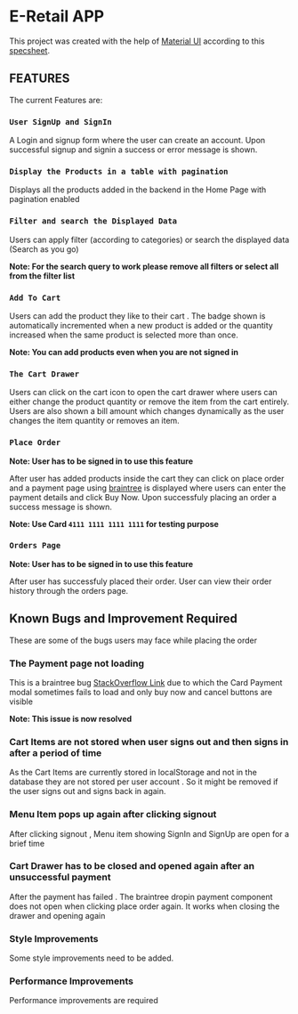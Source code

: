 # E-Retail APP

This project was created with the help of [Material UI](https://material-ui.com/) according to this [specsheet](https://drive.google.com/file/d/1X7hsRMtT424uoah7sySdf0ATaszcvYnp/view?usp=sharing).

## FEATURES

The current Features are:

### `User SignUp and SignIn`

A Login and signup form where the user can create an account. Upon successful signup and signin a success or error message is shown.

### `Display the Products in a table with pagination`

Displays all the products added in the backend in the Home Page with pagination enabled

### `Filter and search the Displayed Data`

Users can apply filter (according to categories) or search the displayed data (Search as you go)

**Note: For the search query to work please remove all filters or select all from the filter list**

### `Add To Cart`

Users can add the product they like to their cart . The badge shown is automatically incremented when a new product is added or the quantity increased when the same product is selected more than once.

**Note: You can add products even when you are not signed in**

### `The Cart Drawer`

Users can click on the cart icon to open the cart drawer where users can either change the product quantity or remove the item from the cart entirely. Users are also shown a bill amount which changes dynamically as the user changes the item quantity or removes an item.

### `Place Order`

**Note: User has to be signed in to use this feature**

After user has added products inside the cart they can click on place order and a payment page using [braintree](https://developers.braintreepayments.com/start/overview) is displayed where users can enter the payment details and click Buy Now. Upon successfuly placing an order a success message is shown.

**Note: Use Card `4111 1111 1111 1111` for testing purpose**

### `Orders Page`

**Note: User has to be signed in to use this feature**

After user has successfuly placed their order. User can view their order history through the orders page.

## Known Bugs and Improvement Required

These are some of the bugs users may face while placing the order

### The Payment page not loading

This is a braintree bug [StackOverflow Link](https://stackoverflow.com/questions/68526912/braintree-client-token-generate-method-throws-an-xml-error-inside-django) due to which the Card Payment modal sometimes fails to load and only buy now and cancel buttons are visible

**Note: This issue is now resolved**

### Cart Items are not stored when user signs out and then signs in after a period of time

As the Cart Items are currently stored in localStorage and not in the database they are not stored per user account . So it might be removed if the user signs out and signs back in again.

### Menu Item pops up again after clicking signout

After clicking signout , Menu item showing SignIn and SignUp are open for a brief time

### Cart Drawer has to be closed and opened again after an unsuccessful payment

After the payment has failed . The braintree dropin payment component does not open when clicking place order again. It works when closing the drawer and opening again

### Style Improvements

Some style improvements need to be added.

### Performance Improvements

Performance improvements are required
